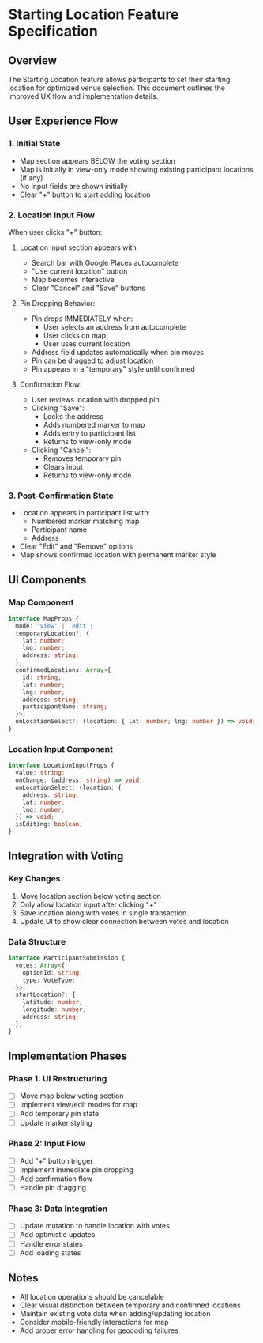 # Starting Location Feature Specification

## Overview
The Starting Location feature allows participants to set their starting location for optimized venue selection. This document outlines the improved UX flow and implementation details.

## User Experience Flow

### 1. Initial State
- Map section appears BELOW the voting section
- Map is initially in view-only mode showing existing participant locations (if any)
- No input fields are shown initially
- Clear "+" button to start adding location

### 2. Location Input Flow
When user clicks "+" button:
1. Location input section appears with:
   - Search bar with Google Places autocomplete
   - "Use current location" button
   - Map becomes interactive
   - Clear "Cancel" and "Save" buttons

2. Pin Dropping Behavior:
   - Pin drops IMMEDIATELY when:
     - User selects an address from autocomplete
     - User clicks on map
     - User uses current location
   - Address field updates automatically when pin moves
   - Pin can be dragged to adjust location
   - Pin appears in a "temporary" style until confirmed

3. Confirmation Flow:
   - User reviews location with dropped pin
   - Clicking "Save":
     - Locks the address
     - Adds numbered marker to map
     - Adds entry to participant list
     - Returns to view-only mode
   - Clicking "Cancel":
     - Removes temporary pin
     - Clears input
     - Returns to view-only mode

### 3. Post-Confirmation State
- Location appears in participant list with:
  - Numbered marker matching map
  - Participant name
  - Address
- Clear "Edit" and "Remove" options
- Map shows confirmed location with permanent marker style

## UI Components

### Map Component
```typescript
interface MapProps {
  mode: 'view' | 'edit';
  temporaryLocation?: {
    lat: number;
    lng: number;
    address: string;
  };
  confirmedLocations: Array<{
    id: string;
    lat: number;
    lng: number;
    address: string;
    participantName: string;
  }>;
  onLocationSelect?: (location: { lat: number; lng: number }) => void;
}
```

### Location Input Component
```typescript
interface LocationInputProps {
  value: string;
  onChange: (address: string) => void;
  onLocationSelect: (location: { 
    address: string;
    lat: number;
    lng: number;
  }) => void;
  isEditing: boolean;
}
```

## Integration with Voting

### Key Changes
1. Move location section below voting section
2. Only allow location input after clicking "+"
3. Save location along with votes in single transaction
4. Update UI to show clear connection between votes and location

### Data Structure
```typescript
interface ParticipantSubmission {
  votes: Array<{
    optionId: string;
    type: VoteType;
  }>;
  startLocation?: {
    latitude: number;
    longitude: number;
    address: string;
  };
}
```

## Implementation Phases

### Phase 1: UI Restructuring
- [ ] Move map below voting section
- [ ] Implement view/edit modes for map
- [ ] Add temporary pin state
- [ ] Update marker styling

### Phase 2: Input Flow
- [ ] Add "+" button trigger
- [ ] Implement immediate pin dropping
- [ ] Add confirmation flow
- [ ] Handle pin dragging

### Phase 3: Data Integration
- [ ] Update mutation to handle location with votes
- [ ] Add optimistic updates
- [ ] Handle error states
- [ ] Add loading states

## Notes
- All location operations should be cancelable
- Clear visual distinction between temporary and confirmed locations
- Maintain existing vote data when adding/updating location
- Consider mobile-friendly interactions for map
- Add proper error handling for geocoding failures 